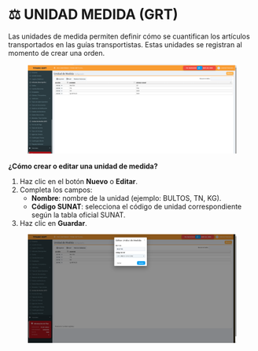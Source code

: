 # ⚖️ UNIDAD MEDIDA (GRT)

Las unidades de medida permiten definir cómo se cuantifican los artículos transportados en las guías transportistas. Estas unidades se registran al momento de crear una orden.

<figure><img src="../../../.gitbook/assets/image (299).png" alt=""><figcaption></figcaption></figure>

**¿Cómo crear o editar una unidad de medida?**

1. Haz clic en el botón **Nuevo** o **Editar**.
2. Completa los campos:
   * **Nombre**: nombre de la unidad (ejemplo: BULTOS, TN, KG).
   * **Código SUNAT**: selecciona el código de unidad correspondiente según la tabla oficial SUNAT.
3. Haz clic en **Guardar**.

<figure><img src="../../../.gitbook/assets/image (300).png" alt=""><figcaption></figcaption></figure>
